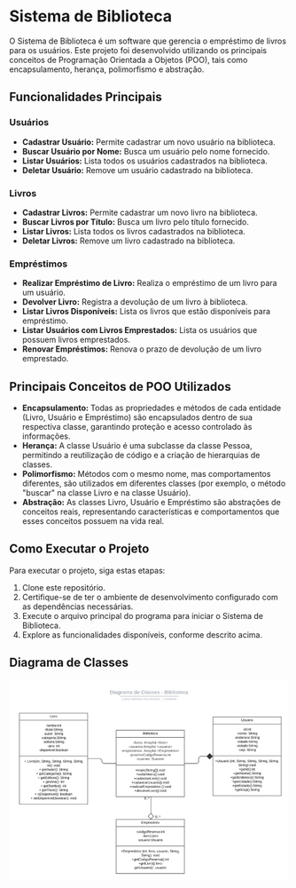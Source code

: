 # Sistema de Biblioteca

O Sistema de Biblioteca é um software que gerencia o empréstimo de livros para os usuários. Este projeto foi desenvolvido utilizando os principais conceitos de Programação Orientada a Objetos (POO), tais como encapsulamento, herança, polimorfismo e abstração.

## Funcionalidades Principais

### Usuários

- **Cadastrar Usuário:** Permite cadastrar um novo usuário na biblioteca.
- **Buscar Usuário por Nome:** Busca um usuário pelo nome fornecido.
- **Listar Usuários:** Lista todos os usuários cadastrados na biblioteca.
- **Deletar Usuário:** Remove um usuário cadastrado na biblioteca.

### Livros

- **Cadastrar Livros:** Permite cadastrar um novo livro na biblioteca.
- **Buscar Livros por Título:** Busca um livro pelo título fornecido.
- **Listar Livros:** Lista todos os livros cadastrados na biblioteca.
- **Deletar Livros:** Remove um livro cadastrado na biblioteca.

### Empréstimos

- **Realizar Empréstimo de Livro:** Realiza o empréstimo de um livro para um usuário.
- **Devolver Livro:** Registra a devolução de um livro à biblioteca.
- **Listar Livros Disponíveis:** Lista os livros que estão disponíveis para empréstimo.
- **Listar Usuários com Livros Emprestados:** Lista os usuários que possuem livros emprestados.
- **Renovar Empréstimos:** Renova o prazo de devolução de um livro emprestado.

## Principais Conceitos de POO Utilizados

- **Encapsulamento:** Todas as propriedades e métodos de cada entidade (Livro, Usuário e Empréstimo) são encapsulados dentro de sua respectiva classe, garantindo proteção e acesso controlado às informações.
- **Herança:** A classe Usuário é uma subclasse da classe Pessoa, permitindo a reutilização de código e a criação de hierarquias de classes.
- **Polimorfismo:** Métodos com o mesmo nome, mas comportamentos diferentes, são utilizados em diferentes classes (por exemplo, o método "buscar" na classe Livro e na classe Usuário).
- **Abstração:** As classes Livro, Usuário e Empréstimo são abstrações de conceitos reais, representando características e comportamentos que esses conceitos possuem na vida real.

## Como Executar o Projeto

Para executar o projeto, siga estas etapas:

1. Clone este repositório.
2. Certifique-se de ter o ambiente de desenvolvimento configurado com as dependências necessárias.
3. Execute o arquivo principal do programa para iniciar o Sistema de Biblioteca.
4. Explore as funcionalidades disponíveis, conforme descrito acima.

## Diagrama de Classes
![Diagrama de Classes do Sistema de Biblioteca](diagramadeclasses.png)

